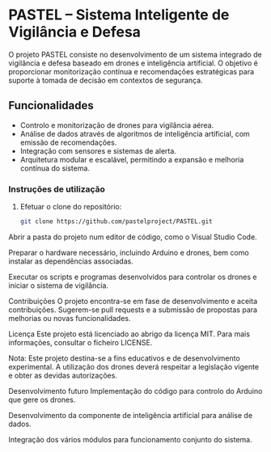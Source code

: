 # PASTEL – Sistema Inteligente de Vigilância e Defesa

O projeto PASTEL consiste no desenvolvimento de um sistema integrado de vigilância e defesa baseado em drones e inteligência artificial. O objetivo é proporcionar monitorização contínua e recomendações estratégicas para suporte à tomada de decisão em contextos de segurança.

## Funcionalidades

- Controlo e monitorização de drones para vigilância aérea.  
- Análise de dados através de algoritmos de inteligência artificial, com emissão de recomendações.  
- Integração com sensores e sistemas de alerta.  
- Arquitetura modular e escalável, permitindo a expansão e melhoria contínua do sistema.

### Instruções de utilização

1. Efetuar o clone do repositório:  
   ```bash
   git clone https://github.com/pastelproject/PASTEL.git
Abrir a pasta do projeto num editor de código, como o Visual Studio Code.

Preparar o hardware necessário, incluindo Arduino e drones, bem como instalar as dependências associadas.

Executar os scripts e programas desenvolvidos para controlar os drones e iniciar o sistema de vigilância.

Contribuições
O projeto encontra-se em fase de desenvolvimento e aceita contribuições. Sugerem-se pull requests e a submissão de propostas para melhorias ou novas funcionalidades.

Licença
Este projeto está licenciado ao abrigo da licença MIT. Para mais informações, consultar o ficheiro LICENSE.

Nota: Este projeto destina-se a fins educativos e de desenvolvimento experimental. A utilização dos drones deverá respeitar a legislação vigente e obter as devidas autorizações.

Desenvolvimento futuro
Implementação do código para controlo do Arduino que gere os drones.

Desenvolvimento da componente de inteligência artificial para análise de dados.

Integração dos vários módulos para funcionamento conjunto do sistema.

